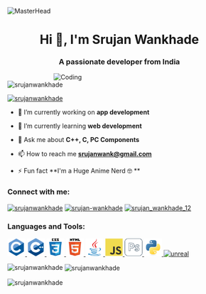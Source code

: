 ![MasterHead](https://repository-images.githubusercontent.com/588181932/e36ec678-7984-4cdd-8e4c-a3932772ff8e)

<h1 align="center">Hi 👋, I'm Srujan Wankhade</h1>
<h3 align="center">A passionate developer from India</h3>
<img align="right" alt="Coding" width="400" src="https://camo.githubusercontent.com/7de37139d0b4c1ce40865e799b446c0e963a3dd8fb68d239707237c40604fa3d/68747470733a2f2f63646e2e6472696262626c652e636f6d2f75736572732f3733303730332f73637265656e73686f74732f363538313234332f6176656e746f2e676966">

<p align="left"> <img src="https://komarev.com/ghpvc/?username=srujanwankhade&label=Profile%20views&color=0e75b6&style=flat" alt="srujanwankhade" /> </p>

<p align="left"> <a href="[https://x.com/SrujanWank" target="blank"><img src="https://img.shields.io/twitter/follow/srujanwankhade?logo=twitter&style=for-the-badge" alt="srujanwankhade" /></a> </p>

- 🔭 I’m currently working on **app development**

- 🌱 I’m currently learning **web development**

- 💬 Ask me about **C++, C, PC Components**

- 📫 How to reach me **srujanwank@gmail.com**

- ⚡ Fun fact **I'm a Huge Anime Nerd 🤓 **

<h3 align="left">Connect with me:</h3>
<p align="left">
<a href="https://x.com/SrujanWank" target="blank"><img align="center" src="https://raw.githubusercontent.com/rahuldkjain/github-profile-readme-generator/master/src/images/icons/Social/twitter.svg" alt="srujanwankhade" height="30" width="40" /></a>
<a href="https://www.linkedin.com/in/srujan-wankhade-2ba4ab28b/" target="blank"><img align="center" src="https://raw.githubusercontent.com/rahuldkjain/github-profile-readme-generator/master/src/images/icons/Social/linked-in-alt.svg" alt="srujan-wankhade" height="30" width="40" /></a>
<a href="https://instagram.com/srujan_wankhade_12" target="blank"><img align="center" src="https://raw.githubusercontent.com/rahuldkjain/github-profile-readme-generator/master/src/images/icons/Social/instagram.svg" alt="srujan_wankhade_12" height="30" width="40" /></a>
</p>

<h3 align="left">Languages and Tools:</h3>
<p align="left"> <a href="https://www.cprogramming.com/" target="_blank" rel="noreferrer"> <img src="https://raw.githubusercontent.com/devicons/devicon/master/icons/c/c-original.svg" alt="c" width="40" height="40"/> </a> <a href="https://www.w3schools.com/cpp/" target="_blank" rel="noreferrer"> <img src="https://raw.githubusercontent.com/devicons/devicon/master/icons/cplusplus/cplusplus-original.svg" alt="cplusplus" width="40" height="40"/> </a> <a href="https://www.w3schools.com/css/" target="_blank" rel="noreferrer"> <img src="https://raw.githubusercontent.com/devicons/devicon/master/icons/css3/css3-original-wordmark.svg" alt="css3" width="40" height="40"/> </a> <a href="https://www.w3.org/html/" target="_blank" rel="noreferrer"> <img src="https://raw.githubusercontent.com/devicons/devicon/master/icons/html5/html5-original-wordmark.svg" alt="html5" width="40" height="40"/> </a> <a href="https://www.java.com" target="_blank" rel="noreferrer"> <img src="https://raw.githubusercontent.com/devicons/devicon/master/icons/java/java-original.svg" alt="java" width="40" height="40"/> </a> <a href="https://developer.mozilla.org/en-US/docs/Web/JavaScript" target="_blank" rel="noreferrer"> <img src="https://raw.githubusercontent.com/devicons/devicon/master/icons/javascript/javascript-original.svg" alt="javascript" width="40" height="40"/> </a> <a href="https://www.photoshop.com/en" target="_blank" rel="noreferrer"> <img src="https://raw.githubusercontent.com/devicons/devicon/master/icons/photoshop/photoshop-line.svg" alt="photoshop" width="40" height="40"/> </a> <a href="https://www.python.org" target="_blank" rel="noreferrer"> <img src="https://raw.githubusercontent.com/devicons/devicon/master/icons/python/python-original.svg" alt="python" width="40" height="40"/> </a> <a href="https://unrealengine.com/" target="_blank" rel="noreferrer"> <img src="https://raw.githubusercontent.com/kenangundogan/fontisto/036b7eca71aab1bef8e6a0518f7329f13ed62f6b/icons/svg/brand/unreal-engine.svg" alt="unreal" width="40" height="40"/> </a> </p>

<p><img align="left" src="https://github-readme-stats.vercel.app/api/top-langs?username=srujanwankhade&show_icons=true&locale=en&layout=compact" alt="srujanwankhade" /></p>

<p>&nbsp;<img align="center" src="https://github-readme-stats.vercel.app/api?username=srujanwankhade&show_icons=true&locale=en" alt="srujanwankhade" /></p>

<p><img align="center" src="https://github-readme-streak-stats.herokuapp.com/?user=srujanwankhade&" alt="srujanwankhade" /></p>
